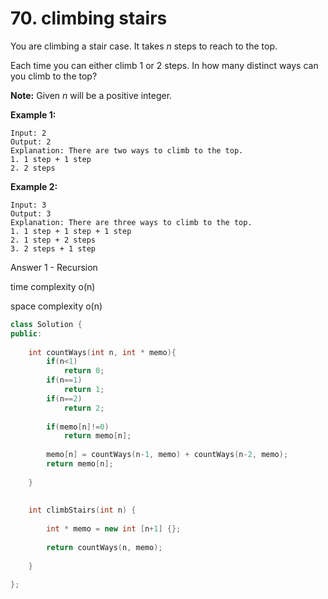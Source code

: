 # 70. climbing stairs

You are climbing a stair case. It takes _n_ steps to reach to the top.

Each time you can either climb 1 or 2 steps. In how many distinct ways can you climb to the top?

**Note:** Given _n_ will be a positive integer.

**Example 1:**

```text
Input: 2
Output: 2
Explanation: There are two ways to climb to the top.
1. 1 step + 1 step
2. 2 steps
```

**Example 2:**

```text
Input: 3
Output: 3
Explanation: There are three ways to climb to the top.
1. 1 step + 1 step + 1 step
2. 1 step + 2 steps
3. 2 steps + 1 step
```



Answer 1 - Recursion

time complexity o\(n\)

space complexity o\(n\)

```cpp
class Solution {
public:
    
    int countWays(int n, int * memo){
        if(n<1)
            return 0;
        if(n==1)
            return 1;
        if(n==2)
            return 2;
        
        if(memo[n]!=0)
            return memo[n];
        
        memo[n] = countWays(n-1, memo) + countWays(n-2, memo);
        return memo[n];
        
    }
    
    
    int climbStairs(int n) {
        
        int * memo = new int [n+1] {};
        
        return countWays(n, memo);
        
    }
        
};

```

